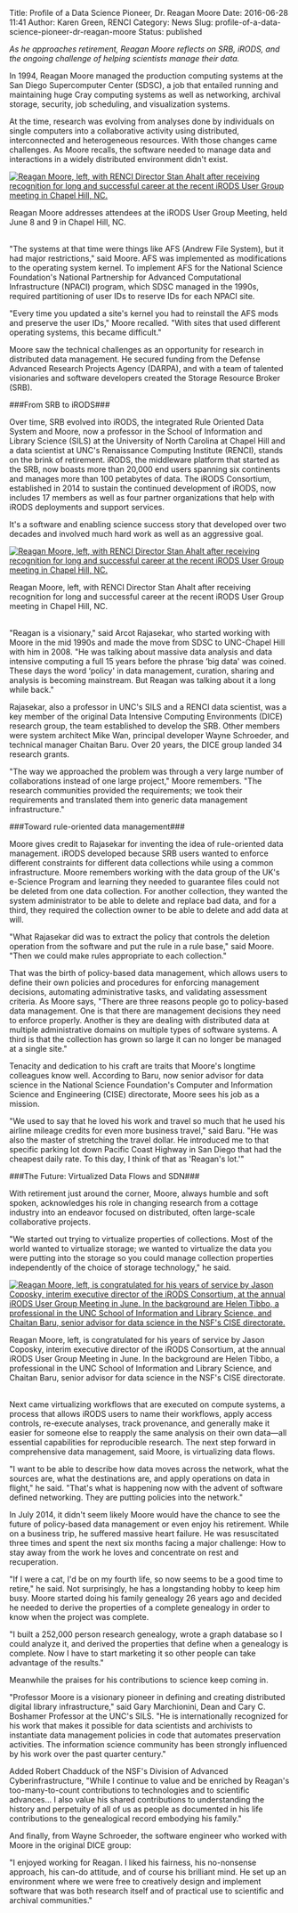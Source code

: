 Title: Profile of a Data Science Pioneer, Dr. Reagan Moore
Date: 2016-06-28 11:41
Author: Karen Green, RENCI
Category: News
Slug: profile-of-a-data-science-pioneer-dr-reagan-moore
Status: published

*As he approaches retirement, Reagan Moore reflects on SRB, iRODS, and
the ongoing challenge of helping scientists manage their data.*

In 1994, Reagan Moore managed the production computing systems at the
San Diego Supercomputer Center (SDSC), a job that entailed running and
maintaining huge Cray computing systems as well as networking, archival
storage, security, job scheduling, and visualization systems.

At the time, research was evolving from analyses done by individuals on
single computers into a collaborative activity using distributed,
interconnected and heterogeneous resources. With those changes came
challenges. As Moore recalls, the software needed to manage data and
interactions in a widely distributed environment didn't exist.

[![Reagan Moore, left, with RENCI Director Stan Ahalt after receiving recognition
for long and successful career at the recent iRODS User Group meeting in
Chapel Hill,
NC.](./theme/uploads/2016/06/Moore-UGM-1600x-768x510.jpg)](./theme/uploads/2016/06/Moore-UGM-1600x-768x510.jpg)

<div class="green_font">Reagan Moore addresses attendees at the iRODS User Group Meeting, held
June 8 and 9 in Chapel Hill, NC.</div>
<br>

"The systems at that time were things like AFS (Andrew File System), but
it had major restrictions," said Moore. AFS was implemented as
modifications to the operating system kernel. To implement AFS for the
National Science Foundation's National Partnership for Advanced
Computational Infrastructure (NPACI) program, which SDSC managed in the
1990s, required partitioning of user IDs to reserve IDs for each NPACI
site.

"Every time you updated a site's kernel you had to reinstall the AFS
mods and preserve the user IDs," Moore recalled. "With sites that used
different operating systems, this became difficult."

Moore saw the technical challenges as an opportunity for research in
distributed data management. He secured funding from the Defense
Advanced Research Projects Agency (DARPA), and with a team of talented
visionaries and software developers created the Storage Resource Broker
(SRB).

###From SRB to iRODS###

Over time, SRB evolved into iRODS, the integrated Rule Oriented Data
System and Moore, now a professor in the School of Information and
Library Science (SILS) at the University of North Carolina at Chapel
Hill and a data scientist at UNC's Renaissance Computing Institute
(RENCI), stands on the brink of retirement. iRODS, the middleware
platform that started as the SRB, now boasts more than 20,000 end users
spanning six continents and manages more than 100 petabytes of data. The
iRODS Consortium, established in 2014 to sustain the continued
development of iRODS, now includes 17 members as well as four partner
organizations that help with iRODS deployments and support services.

It's a software and enabling science success story that developed over
two decades and involved much hard work as well as an aggressive goal.

[![Reagan
Moore, left, with RENCI Director Stan Ahalt after receiving recognition
for long and successful career at the recent iRODS User Group meeting in
Chapel Hill,
NC.](./theme/uploads/2016/06/Moore-Ahalt-1600x-768x512.jpg)](./theme/uploads/2016/06/Moore-Ahalt-1600x-768x512.jpg)
<div class="green_font">Reagan Moore, left, with RENCI Director Stan Ahalt after receiving
recognition for long and successful career at the recent iRODS User
Group meeting in Chapel Hill, NC.</div>
<br>

"Reagan is a visionary," said Arcot Rajasekar, who started working with
Moore in the mid 1990s and made the move from SDSC to UNC-Chapel Hill
with him in 2008. "He was talking about massive data analysis and data
intensive computing a full 15 years before the phrase ‘big data' was
coined. These days the word ‘policy' in data management, curation,
sharing and analysis is becoming mainstream. But Reagan was talking
about it a long while back."

Rajasekar, also a professor in UNC's SILS and a RENCI data scientist,
was a key member of the original Data Intensive Computing Environments
(DICE) research group, the team established to develop the SRB. Other
members were system architect Mike Wan, principal developer Wayne
Schroeder, and technical manager Chaitan Baru. Over 20 years, the DICE
group landed 34 research grants.

"The way we approached the problem was through a very large number of
collaborations instead of one large project," Moore remembers. "The
research communities provided the requirements; we took their
requirements and translated them into generic data management
infrastructure."

###Toward rule-oriented data management###

Moore gives credit to Rajasekar for inventing the idea of rule-oriented
data management. iRODS developed because SRB users wanted to enforce
different constraints for different data collections while using a
common infrastructure. Moore remembers working with the data group of
the UK's e-Science Program and learning they needed to guarantee files
could not be deleted from one data collection. For another collection,
they wanted the system administrator to be able to delete and replace
bad data, and for a third, they required the collection owner to be able
to delete and add data at will.

"What Rajasekar did was to extract the policy that controls the deletion
operation from the software and put the rule in a rule base," said
Moore. "Then we could make rules appropriate to each collection."

That was the birth of policy-based data management, which allows users
to define their own policies and procedures for enforcing management
decisions, automating administrative tasks, and validating assessment
criteria. As Moore says, "There are three reasons people go to
policy-based data management. One is that there are management decisions
they need to enforce properly. Another is they are dealing with
distributed data at multiple administrative domains on multiple types of
software systems. A third is that the collection has grown so large it
can no longer be managed at a single site."

Tenacity and dedication to his craft are traits that Moore's longtime
colleagues know well. According to Baru, now senior advisor for data
science in the National Science Foundation's Computer and Information
Science and Engineering (CISE) directorate, Moore sees his job as a
mission.

"We used to say that he loved his work and travel so much that he used
his airline mileage credits for even more business travel," said Baru.
"He was also the master of stretching the travel dollar. He introduced
me to that specific parking lot down Pacific Coast Highway in San Diego
that had the cheapest daily rate. To this day, I think of that as
'Reagan's lot.'"

###The Future: Virtualized Data Flows and SDN###

With retirement just around the corner, Moore, always humble and soft
spoken, acknowledges his role in changing research from a cottage
industry into an endeavor focused on distributed, often large-scale
collaborative projects.

"We started out trying to virtualize properties of collections. Most of
the world wanted to virtualize storage; we wanted to virtualize the data
you were putting into the storage so you could manage collection
properties independently of the choice of storage technology," he said.

[![Reagan Moore, left, is congratulated for his years of service by Jason Coposky,
interim executive director of the iRODS Consortium, at the annual iRODS
User Group Meeting in June. In the background are Helen Tibbo, a
professional in the UNC School of Information and Library Science, and
Chaitan Baru, senior advisor for data science in the NSF's CISE
directorate.](./theme/uploads/2016/06/Moore-Coposky-1600x-768x512.jpg)](./theme/uploads/2016/06/Moore-Coposky-1600x-768x512.jpg)
<div class="green_font">Reagan Moore, left, is congratulated for his years of service by Jason
Coposky, interim executive director of the iRODS Consortium, at the
annual iRODS User Group Meeting in June. In the background are Helen
Tibbo, a professional in the UNC School of Information and Library
Science, and Chaitan Baru, senior advisor for data science in the NSF's
CISE directorate.</div>
<br>

Next came virtualizing workflows that are executed on compute systems, a
process that allows iRODS users to name their workflows, apply access
controls, re-execute analyses, track provenance, and generally make it
easier for someone else to reapply the same analysis on their own
data—all essential capabilities for reproducible research. The next step
forward in comprehensive data management, said Moore, is virtualizing
data flows.

"I want to be able to describe how data moves across the network, what
the sources are, what the destinations are, and apply operations on data
in flight," he said. "That's what is happening now with the advent of
software defined networking. They are putting policies into the
network."

In July 2014, it didn't seem likely Moore would have the chance to see
the future of policy-based data management or even enjoy his retirement.
While on a business trip, he suffered massive heart failure. He was
resuscitated three times and spent the next six months facing a major
challenge: How to stay away from the work he loves and concentrate on
rest and recuperation.

"If I were a cat, I'd be on my fourth life, so now seems to be a good
time to retire," he said. Not surprisingly, he has a longstanding hobby
to keep him busy. Moore started doing his family genealogy 26 years ago
and decided he needed to derive the properties of a complete genealogy
in order to know when the project was complete.

"I built a 252,000 person research genealogy, wrote a graph database so
I could analyze it, and derived the properties that define when a
genealogy is complete. Now I have to start marketing it so other people
can take advantage of the results."

Meanwhile the praises for his contributions to science keep coming in.

"Professor Moore is a visionary pioneer in defining and creating
distributed digital library infrastructure," said Gary Marchionini, Dean
and Cary C. Boshamer Professor at the UNC's SILS. "He is internationally
recognized for his work that makes it possible for data scientists and
archivists to instantiate data management policies in code that
automates preservation activities. The information science community has
been strongly influenced by his work over the past quarter century."

Added Robert Chadduck of the NSF's Division of Advanced
Cyberinfrastructure, "While I continue to value and be enriched by
Reagan's too-many-to-count contributions to technologies and to
scientific advances... I also value his shared contributions to
understanding the history and perpetuity of all of us as people as
documented in his life contributions to the genealogical record
embodying his family."

And finally, from Wayne Schroeder, the software engineer who worked with
Moore in the original DICE group:

"I enjoyed working for Reagan. I liked his fairness, his no-nonsense
approach, his can-do attitude, and of course his brilliant mind. He set
up an environment where we were free to creatively design and implement
software that was both research itself and of practical use to
scientific and archival communities."
